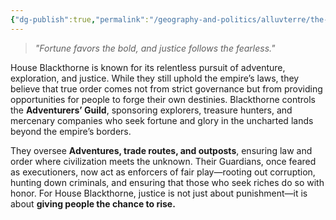 ```yaml
---
{"dg-publish":true,"permalink":"/geography-and-politics/alluvterre/the-solarian-empire/noble-houses/house-blackthorne/"}
---
```


> _"Fortune favors the bold, and justice follows the fearless."_

House Blackthorne is known for its relentless pursuit of adventure, exploration, and justice. While they still uphold the empire’s laws, they believe that true order comes not from strict governance but from providing opportunities for people to forge their own destinies. Blackthorne controls the **Adventurers’ Guild**, sponsoring explorers, treasure hunters, and mercenary companies who seek fortune and glory in the uncharted lands beyond the empire’s borders.

They oversee **Adventures, trade routes, and outposts**, ensuring law and order where civilization meets the unknown. Their Guardians, once feared as executioners, now act as enforcers of fair play—rooting out corruption, hunting down criminals, and ensuring that those who seek riches do so with honor. For House Blackthorne, justice is not just about punishment—it is about **giving people the chance to rise.**